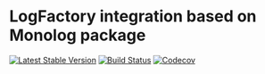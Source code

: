 LogFactory integration based on Monolog package
================================
[![Latest Stable Version](https://poser.pugx.org/spiral/logger/version)](https://packagist.org/packages/spiral/logger)
[![Build Status](https://travis-ci.org/spiral/logger.svg?branch=master)](https://travis-ci.org/spiral/logger)
[![Codecov](https://codecov.io/gh/spiral/logger/branch/master/graph/badge.svg)](https://codecov.io/gh/spiral/logger/)